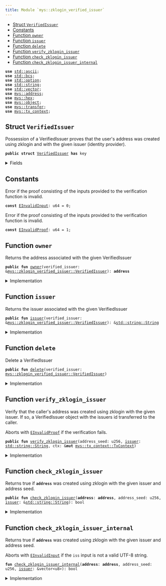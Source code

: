 ```yaml
---
title: Module `mys::zklogin_verified_issuer`
---
```




-  [Struct `VerifiedIssuer`](#mys_zklogin_verified_issuer_VerifiedIssuer)
-  [Constants](#@Constants_0)
-  [Function `owner`](#mys_zklogin_verified_issuer_owner)
-  [Function `issuer`](#mys_zklogin_verified_issuer_issuer)
-  [Function `delete`](#mys_zklogin_verified_issuer_delete)
-  [Function `verify_zklogin_issuer`](#mys_zklogin_verified_issuer_verify_zklogin_issuer)
-  [Function `check_zklogin_issuer`](#mys_zklogin_verified_issuer_check_zklogin_issuer)
-  [Function `check_zklogin_issuer_internal`](#mys_zklogin_verified_issuer_check_zklogin_issuer_internal)


<pre><code><b>use</b> <a href="../std/ascii.md#std_ascii">std::ascii</a>;
<b>use</b> <a href="../std/bcs.md#std_bcs">std::bcs</a>;
<b>use</b> <a href="../std/option.md#std_option">std::option</a>;
<b>use</b> <a href="../std/string.md#std_string">std::string</a>;
<b>use</b> <a href="../std/vector.md#std_vector">std::vector</a>;
<b>use</b> <a href="../mys/address.md#mys_address">mys::address</a>;
<b>use</b> <a href="../mys/hex.md#mys_hex">mys::hex</a>;
<b>use</b> <a href="../mys/object.md#mys_object">mys::object</a>;
<b>use</b> <a href="../mys/transfer.md#mys_transfer">mys::transfer</a>;
<b>use</b> <a href="../mys/tx_context.md#mys_tx_context">mys::tx_context</a>;
</code></pre>



<a name="mys_zklogin_verified_issuer_VerifiedIssuer"></a>

## Struct `VerifiedIssuer`

Possession of a VerifiedIssuer proves that the user's address was created using zklogin and with the given issuer
(identity provider).


<pre><code><b>public</b> <b>struct</b> <a href="../mys/zklogin_verified_issuer.md#mys_zklogin_verified_issuer_VerifiedIssuer">VerifiedIssuer</a> <b>has</b> key
</code></pre>



<details>
<summary>Fields</summary>


<dl>
<dt>
<code>id: <a href="../mys/object.md#mys_object_UID">mys::object::UID</a></code>
</dt>
<dd>
 The ID of this VerifiedIssuer
</dd>
<dt>
<code><a href="../mys/zklogin_verified_issuer.md#mys_zklogin_verified_issuer_owner">owner</a>: <b>address</b></code>
</dt>
<dd>
 The address this VerifiedID is associated with
</dd>
<dt>
<code><a href="../mys/zklogin_verified_issuer.md#mys_zklogin_verified_issuer_issuer">issuer</a>: <a href="../std/string.md#std_string_String">std::string::String</a></code>
</dt>
<dd>
 The issuer
</dd>
</dl>


</details>

<a name="@Constants_0"></a>

## Constants


<a name="mys_zklogin_verified_issuer_EInvalidInput"></a>

Error if the proof consisting of the inputs provided to the verification function is invalid.


<pre><code><b>const</b> <a href="../mys/zklogin_verified_issuer.md#mys_zklogin_verified_issuer_EInvalidInput">EInvalidInput</a>: u64 = 0;
</code></pre>



<a name="mys_zklogin_verified_issuer_EInvalidProof"></a>

Error if the proof consisting of the inputs provided to the verification function is invalid.


<pre><code><b>const</b> <a href="../mys/zklogin_verified_issuer.md#mys_zklogin_verified_issuer_EInvalidProof">EInvalidProof</a>: u64 = 1;
</code></pre>



<a name="mys_zklogin_verified_issuer_owner"></a>

## Function `owner`

Returns the address associated with the given VerifiedIssuer


<pre><code><b>public</b> <b>fun</b> <a href="../mys/zklogin_verified_issuer.md#mys_zklogin_verified_issuer_owner">owner</a>(verified_issuer: &<a href="../mys/zklogin_verified_issuer.md#mys_zklogin_verified_issuer_VerifiedIssuer">mys::zklogin_verified_issuer::VerifiedIssuer</a>): <b>address</b>
</code></pre>



<details>
<summary>Implementation</summary>


<pre><code><b>public</b> <b>fun</b> <a href="../mys/zklogin_verified_issuer.md#mys_zklogin_verified_issuer_owner">owner</a>(verified_issuer: &<a href="../mys/zklogin_verified_issuer.md#mys_zklogin_verified_issuer_VerifiedIssuer">VerifiedIssuer</a>): <b>address</b> {
    verified_issuer.<a href="../mys/zklogin_verified_issuer.md#mys_zklogin_verified_issuer_owner">owner</a>
}
</code></pre>



</details>

<a name="mys_zklogin_verified_issuer_issuer"></a>

## Function `issuer`

Returns the issuer associated with the given VerifiedIssuer


<pre><code><b>public</b> <b>fun</b> <a href="../mys/zklogin_verified_issuer.md#mys_zklogin_verified_issuer_issuer">issuer</a>(verified_issuer: &<a href="../mys/zklogin_verified_issuer.md#mys_zklogin_verified_issuer_VerifiedIssuer">mys::zklogin_verified_issuer::VerifiedIssuer</a>): &<a href="../std/string.md#std_string_String">std::string::String</a>
</code></pre>



<details>
<summary>Implementation</summary>


<pre><code><b>public</b> <b>fun</b> <a href="../mys/zklogin_verified_issuer.md#mys_zklogin_verified_issuer_issuer">issuer</a>(verified_issuer: &<a href="../mys/zklogin_verified_issuer.md#mys_zklogin_verified_issuer_VerifiedIssuer">VerifiedIssuer</a>): &String {
    &verified_issuer.<a href="../mys/zklogin_verified_issuer.md#mys_zklogin_verified_issuer_issuer">issuer</a>
}
</code></pre>



</details>

<a name="mys_zklogin_verified_issuer_delete"></a>

## Function `delete`

Delete a VerifiedIssuer


<pre><code><b>public</b> <b>fun</b> <a href="../mys/zklogin_verified_issuer.md#mys_zklogin_verified_issuer_delete">delete</a>(verified_issuer: <a href="../mys/zklogin_verified_issuer.md#mys_zklogin_verified_issuer_VerifiedIssuer">mys::zklogin_verified_issuer::VerifiedIssuer</a>)
</code></pre>



<details>
<summary>Implementation</summary>


<pre><code><b>public</b> <b>fun</b> <a href="../mys/zklogin_verified_issuer.md#mys_zklogin_verified_issuer_delete">delete</a>(verified_issuer: <a href="../mys/zklogin_verified_issuer.md#mys_zklogin_verified_issuer_VerifiedIssuer">VerifiedIssuer</a>) {
    <b>let</b> <a href="../mys/zklogin_verified_issuer.md#mys_zklogin_verified_issuer_VerifiedIssuer">VerifiedIssuer</a> { id, <a href="../mys/zklogin_verified_issuer.md#mys_zklogin_verified_issuer_owner">owner</a>: _, <a href="../mys/zklogin_verified_issuer.md#mys_zklogin_verified_issuer_issuer">issuer</a>: _ } = verified_issuer;
    id.<a href="../mys/zklogin_verified_issuer.md#mys_zklogin_verified_issuer_delete">delete</a>();
}
</code></pre>



</details>

<a name="mys_zklogin_verified_issuer_verify_zklogin_issuer"></a>

## Function `verify_zklogin_issuer`

Verify that the caller's address was created using zklogin with the given issuer. If so, a VerifiedIssuer object
with the issuers id transferred to the caller.

Aborts with <code><a href="../mys/zklogin_verified_issuer.md#mys_zklogin_verified_issuer_EInvalidProof">EInvalidProof</a></code> if the verification fails.


<pre><code><b>public</b> <b>fun</b> <a href="../mys/zklogin_verified_issuer.md#mys_zklogin_verified_issuer_verify_zklogin_issuer">verify_zklogin_issuer</a>(address_seed: u256, <a href="../mys/zklogin_verified_issuer.md#mys_zklogin_verified_issuer_issuer">issuer</a>: <a href="../std/string.md#std_string_String">std::string::String</a>, ctx: &<b>mut</b> <a href="../mys/tx_context.md#mys_tx_context_TxContext">mys::tx_context::TxContext</a>)
</code></pre>



<details>
<summary>Implementation</summary>


<pre><code><b>public</b> <b>fun</b> <a href="../mys/zklogin_verified_issuer.md#mys_zklogin_verified_issuer_verify_zklogin_issuer">verify_zklogin_issuer</a>(address_seed: u256, <a href="../mys/zklogin_verified_issuer.md#mys_zklogin_verified_issuer_issuer">issuer</a>: String, ctx: &<b>mut</b> TxContext) {
    <b>let</b> sender = ctx.sender();
    <b>assert</b>!(<a href="../mys/zklogin_verified_issuer.md#mys_zklogin_verified_issuer_check_zklogin_issuer">check_zklogin_issuer</a>(sender, address_seed, &<a href="../mys/zklogin_verified_issuer.md#mys_zklogin_verified_issuer_issuer">issuer</a>), <a href="../mys/zklogin_verified_issuer.md#mys_zklogin_verified_issuer_EInvalidProof">EInvalidProof</a>);
    <a href="../mys/transfer.md#mys_transfer_transfer">transfer::transfer</a>(
        <a href="../mys/zklogin_verified_issuer.md#mys_zklogin_verified_issuer_VerifiedIssuer">VerifiedIssuer</a> {
            id: <a href="../mys/object.md#mys_object_new">object::new</a>(ctx),
            <a href="../mys/zklogin_verified_issuer.md#mys_zklogin_verified_issuer_owner">owner</a>: sender,
            <a href="../mys/zklogin_verified_issuer.md#mys_zklogin_verified_issuer_issuer">issuer</a>,
        },
        sender,
    )
}
</code></pre>



</details>

<a name="mys_zklogin_verified_issuer_check_zklogin_issuer"></a>

## Function `check_zklogin_issuer`

Returns true if <code><b>address</b></code> was created using zklogin with the given issuer and address seed.


<pre><code><b>public</b> <b>fun</b> <a href="../mys/zklogin_verified_issuer.md#mys_zklogin_verified_issuer_check_zklogin_issuer">check_zklogin_issuer</a>(<b>address</b>: <b>address</b>, address_seed: u256, <a href="../mys/zklogin_verified_issuer.md#mys_zklogin_verified_issuer_issuer">issuer</a>: &<a href="../std/string.md#std_string_String">std::string::String</a>): bool
</code></pre>



<details>
<summary>Implementation</summary>


<pre><code><b>public</b> <b>fun</b> <a href="../mys/zklogin_verified_issuer.md#mys_zklogin_verified_issuer_check_zklogin_issuer">check_zklogin_issuer</a>(<b>address</b>: <b>address</b>, address_seed: u256, <a href="../mys/zklogin_verified_issuer.md#mys_zklogin_verified_issuer_issuer">issuer</a>: &String): bool {
    <a href="../mys/zklogin_verified_issuer.md#mys_zklogin_verified_issuer_check_zklogin_issuer_internal">check_zklogin_issuer_internal</a>(<b>address</b>, address_seed, <a href="../mys/zklogin_verified_issuer.md#mys_zklogin_verified_issuer_issuer">issuer</a>.as_bytes())
}
</code></pre>



</details>

<a name="mys_zklogin_verified_issuer_check_zklogin_issuer_internal"></a>

## Function `check_zklogin_issuer_internal`

Returns true if <code><b>address</b></code> was created using zklogin with the given issuer and address seed.

Aborts with <code><a href="../mys/zklogin_verified_issuer.md#mys_zklogin_verified_issuer_EInvalidInput">EInvalidInput</a></code> if the <code>iss</code> input is not a valid UTF-8 string.


<pre><code><b>fun</b> <a href="../mys/zklogin_verified_issuer.md#mys_zklogin_verified_issuer_check_zklogin_issuer_internal">check_zklogin_issuer_internal</a>(<b>address</b>: <b>address</b>, address_seed: u256, <a href="../mys/zklogin_verified_issuer.md#mys_zklogin_verified_issuer_issuer">issuer</a>: &vector&lt;u8&gt;): bool
</code></pre>



<details>
<summary>Implementation</summary>


<pre><code><b>native</b> <b>fun</b> <a href="../mys/zklogin_verified_issuer.md#mys_zklogin_verified_issuer_check_zklogin_issuer_internal">check_zklogin_issuer_internal</a>(
    <b>address</b>: <b>address</b>,
    address_seed: u256,
    <a href="../mys/zklogin_verified_issuer.md#mys_zklogin_verified_issuer_issuer">issuer</a>: &vector&lt;u8&gt;,
): bool;
</code></pre>



</details>
